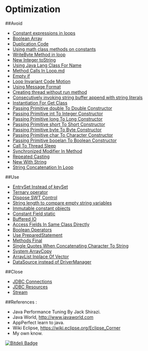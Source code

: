 Optimization 
============

##Avoid

* [Constant expressions in loops](https://github.com/vicboma1/optimization/blob/master/avoid/ConstantExpressionsInLoops.md)
* [Boolean Array](https://github.com/vicboma1/optimization/blob/master/avoid/BooleanArray.md)
* [Duplication Code](https://github.com/vicboma1/optimization/blob/master/avoid/DuplicationCode.md)
* [Using math class methods on constants](https://github.com/vicboma1/optimization/blob/master/avoid/UsingMathClassMethodsOnConstants.md)
* [WriteByte Method in loop](https://github.com/vicboma1/optimization/blob/master/avoid/WriteByteMethodInLoop.md)
* [New Integer toString](https://github.com/vicboma1/optimization/blob/master/avoid/NewIntegerToString.md)
* [Using Java Lang Class For Name](https://github.com/vicboma1/optimization/blob/master/avoid/UsingJavaLangClassForName.md)
* [Method Calls In Loop.md](https://github.com/vicboma1/optimization/blob/master/avoid/MethodCallsIinLoop.md)
* [Empty if](https://github.com/vicboma1/optimization/blob/master/avoid/EmptyIf.md)
* [Loop Invariant Code Motion](https://github.com/vicboma1/optimization/blob/master/avoid/LoopInvariantCodeMotion.md)
* [Using Message Format](https://github.com/vicboma1/optimization/blob/master/avoid/UsingMessageFormat.md)
* [Creating thread without run method](https://github.com/vicboma1/optimization/blob/master/avoid/CreatingThreadWithoutRunMethod.md)
* [Consecutively invoking string buffer append with string literals](https://github.com/vicboma1/optimization/blob/master/avoid/ConsecutivelyInvokingStringBufferAappendWithStringLiterals.md)
* [Instantiation For Get Class](https://github.com/vicboma1/optimization/blob/master/avoid/AvoidInstantiationForGetClass.md)
* [Passing Primitive double To Double Constructor](https://github.com/vicboma1/optimization/blob/master/avoid/PassingPrimitiveDoubleToDoubleConstructor.md)
* [Passing Primitive int To Integer Constructor](https://github.com/vicboma1/optimization/blob/master/avoid/PassingPrimitiveIntToIntegerConstructor.md)
* [Passing Primitive long To Long Constructor](https://github.com/vicboma1/optimization/blob/master/avoid/PassingPrimitivelongToLongConstructor.md)
* [Passing Primitive short To Short Constructor](https://github.com/vicboma1/optimization/blob/master/avoid/PassingPrimitiveshortToShortConstructor.md)
* [Passing Primitive byte To Byte Constructor](https://github.com/vicboma1/optimization/blob/master/avoid/PassingPrimitivebyteToByteConstructor.md)
* [Passing Primitive char To Character Constructor](https://github.com/vicboma1/optimization/blob/master/avoid/PassingPrimitivecharToCharacterConstructor.md)
* [Passing Primitive booelan To Boolean Constructor](https://github.com/vicboma1/optimization/blob/master/avoid/PassingPrimitivebooleanToBooleanConstructor.md)
* [Call To Thread Sleep](https://github.com/vicboma1/optimization/blob/master/avoid/CallToThreadSleep.md)
* [Synchronized Modifier In Method](https://github.com/vicboma1/optimization/blob/master/avoid/SynchronizedModifierInMethod.md)
* [Repeated Casting](https://github.com/vicboma1/optimization/blob/master/avoid/RepeatedCasting.md)
* [New With String](https://github.com/vicboma1/optimization/blob/master/avoid/NewWithString.md)
* [String Concatenation In Loop](https://github.com/vicboma1/optimization/blob/master/avoid/StringConcatenationInLoop.md)


##Use
* [EntrySet Instead of keySet](https://github.com/vicboma1/optimization/blob/master/use/EntrySetInsteadkeySet.md)
* [Ternary operator ](https://github.com/vicboma1/optimization/blob/master/use/TernaryOperator.md)
* [Dispose SWT Control](https://github.com/vicboma1/optimization/blob/master/use/DisposeSWTControl.md)
* [String length to compare empty string variables](https://github.com/vicboma1/optimization/blob/master/use/StringLengthToCompareEmptyStringVariables.md)
* [Immutable constant objects](https://github.com/vicboma1/optimization/blob/master/use/ImmutableConstantObjects.md)
* [Constant Field static](https://github.com/vicboma1/optimization/blob/master/use/DeclareConstantFieldStatic.md)
* [Buffered IO](https://github.com/vicboma1/optimization/blob/master/use/BufferedIO.md)
* [Access Fields In Same Class Directly](https://github.com/vicboma1/optimization/blob/master/use/AccessFieldsInSameClassDirectly.md)
* [Boolean Operators](https://github.com/vicboma1/optimization/blob/master/use/BooleanOperators.md)
* [Use PreparedStatement](https://github.com/vicboma1/optimization/blob/master/use/UsePreparedStatement.md)
* [Methods Final](https://github.com/vicboma1/optimization/blob/master/use/MethodFinal.md)
* [Single Quotes When Concatenating Character To String](https://github.com/vicboma1/optimization/blob/master/use/SingleQuotesWhenConcatenatingCharacterToString.md)
* [System ArrayCopy](https://github.com/vicboma1/optimization/blob/master/use/ArrayCopy.md)
* [ArrayList Inplace Of Vector](https://github.com/vicboma1/optimization/blob/master/use/ArrayListInplaceOfVector.md)
* [DataSource instead of DriverManager](https://github.com/vicboma1/optimization/blob/master/use/DataSourceInsteadOfDriverManager.md)


##Close
* [JDBC Connections](https://github.com/vicboma1/optimization/blob/master/close/JDBCConnections.md)
* [JDBC Resources](https://github.com/vicboma1/optimization/blob/master/close/JDBCResources.md)
* [Stream](https://github.com/vicboma1/optimization/blob/master/close/Stream.md)



##References : 

* Java Performance Tuning By Jack Shirazi.
* Java World, http://www.javaworld.com
* AppPerfect learn to java.
* Wiki Eclipse, https://wiki.eclipse.org/Eclipse_Corner
* My own know.


[![Bitdeli Badge](https://d2weczhvl823v0.cloudfront.net/vicboma1/optimization/trend.png)](https://bitdeli.com/free "Bitdeli Badge")

